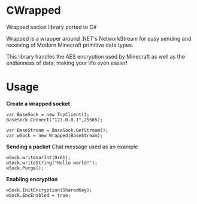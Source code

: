 CWrapped
========

Wrapped socket library ported to C#

Wrapped is a wrapper around .NET's NetworkStream for easy sending and receiving of Modern Minecraft primitive data types.

This library handles the AES encryption used by Minecraft as well as the endianness of data, making your life even easier!


Usage
=====

**Create a wrapped socket**

    var BaseSock = new TcpClient();
    BaseSock.Connect("127.0.0.1",25565);
  
    var BaseStream = BaseSock.GetStream();
    var wSock = new Wrapped(BaseStream);

  
**Sending a packet**
Chat message used as an example

    wSock.writeVarInt(0x01);
    wSock.writeString("Hello world!");
    wSock.Purge();
  
**Enabling encryption**

    wSock.InitEncryption(SharedKey);
    wSock.EncEnabled = true;

